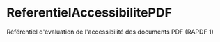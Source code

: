 # ReferentielAccessibilitePDF
Référentiel d'évaluation de l'accessibilité des documents PDF (RAPDF 1)
